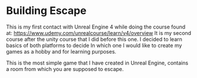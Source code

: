 # Building Escape

This is my first contact with Unreal Engine 4 while doing the course found at: https://www.udemy.com/unrealcourse/learn/v4/overview
It is my second course after the unity course that I did before this one. I decided to learn basics of both platforms to decide 
In which one I would like to create my games as a hobby and for learning purposes.

This is the most simple game that I have created in Unreal Engine, contains a room from which you are supposed to escape.
